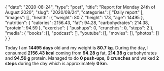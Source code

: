 {
    "date": "2020-08-24",
    "type": "post",
    "title": "Report for Monday 24th of August 2020",
    "slug": "2020\/08\/24",
    "categories": [
        "Daily report"
    ],
    "images": [],
    "health": {
        "weight": 80.7,
        "height": 173,
        "age": 14495
    },
    "nutrition": {
        "calories": 2156.43,
        "fat": 94.28,
        "carbohydrates": 214.38,
        "protein": 94.59
    },
    "exercise": {
        "pushups": 0,
        "crunches": 0,
        "steps": 2
    },
    "media": {
        "books": [],
        "podcast": [],
        "youtube": [],
        "movies": [],
        "photos": []
    }
}

Today I am <strong>14495 days</strong> old and my weight is <strong>80.7 kg</strong>. During the day, I consumed <strong>2156.43 kcal</strong> coming from <strong>94.28 g</strong> fat, <strong>214.38 g</strong> carbohydrates and <strong>94.59 g</strong> protein. Managed to do <strong>0 push-ups</strong>, <strong>0 crunches</strong> and walked <strong>2 steps</strong> during the day which is approximately <strong>0 km</strong>.